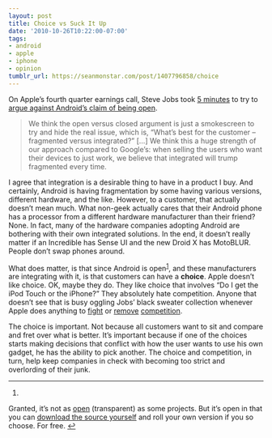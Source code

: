 ```yaml
---
layout: post
title: Choice vs Suck It Up
date: '2010-10-26T10:22:00-07:00'
tags:
- android
- apple
- iphone
- opinion
tumblr_url: https://seanmonstar.com/post/1407796858/choice
---
```

On Apple’s fourth quarter earnings call, Steve Jobs took [5 minutes](http://techcrunch.com/2010/10/18/steve-jobs-android-audio/) to try to [argue against Android’s claim of being open](http://www.macworld.com/article/154980/2010/10/jobs_transcript.html).

> We think the open versus closed argument is just a smokescreen to try and hide the real issue, which is, “What’s best for the customer – fragmented versus integrated?” […] We think this a huge strength of our approach compared to Google’s: when selling the users who want their devices to just work, we believe that integrated will trump fragmented every time.

I agree that integration is a desirable thing to have in a product I buy. And certainly, Android is having fragmentation by some having various versions, different hardware, and the like. However, to a customer, that actually doesn’t mean much. What non-geek actually cares that their Android phone has a processor from a different hardware manufacturer than their friend? None. In fact, many of the hardware companies adopting Android are bothering with their own integrated solutions. In the end, it doesn’t really matter if an Incredible has Sense UI and the new Droid X has MotoBLUR. People don’t swap phones around.

What does matter, is that since Android is open<sup id="fnref:1"><a href="#fn:1" class="footnote-ref" role="doc-noteref">1</a></sup>, and these manufacturers are integrating with it, is that customers can have a **choice**. Apple doesn’t like choice. OK, maybe they do. They like choice that involves “Do I get the iPod Touch or the iPhone?” They absolutely hate competition. Anyone that doesn’t see that is busy oggling Jobs’ black sweater collection whenever Apple does anything to [fight](http://daringfireball.net/2010/04/iphone_agreement_bans_flash_compiler) or [remove](http://blog.admob.com/2010/06/09/mobile-advertising-and-the-iphone/) [competition](http://androidandme.com/2010/06/news/apple-sues-htc-again-over-new-sense-ui-features/).

The choice is important. Not because all customers want to sit and compare and fret over what is better. It’s important because if one of the choices starts making decisions that conflict with how the user wants to use his own gadget, he has the ability to pick another. The choice and competition, in turn, help keep companies in check with becoming too strict and overlording of their junk.

* * *

1. 

Granted, it’s not as [open](http://joehewitt.com/post/android-and-open-source/) (transparent) as some projects. But it’s open in that you can [download the source yourself](http://twitter.com/#!/Arubin/status/27808662429) and roll your own version if you so choose. For free.&nbsp;[↩︎](#fnref:1)

